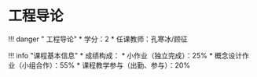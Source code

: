 # 工程导论

!!! danger " 工程导论"
    * 学分：2
    * 任课教师：孔寒冰/顾征

!!! info "课程基本信息"
    * 成绩构成：
        * 小作业（独立完成）：25%
        * 概念设计作业（小组合作）：55%
        * 课程教学参与（出勤、参与）：20%